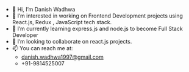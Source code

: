- 👋 Hi, I’m Danish Wadhwa
- 👀 I’m interested in working on Frontend Development projects using React.js, Redux , JavaScript tech stack.
- 🌱 I’m currently learning express.js and node.js to become Full Stack Developer
- 💞️ I’m looking to collaborate on react.js projects.
- 📫 You can reach me at:
    - danish.wadhwa1997@gmail.com
    - +91-9814525007
  

<!---
danish-wadhwa1997/danish-wadhwa1997 is a ✨ special ✨ repository because its `README.md` (this file) appears on your GitHub profile.
You can click the Preview link to take a look at your changes.
--->
